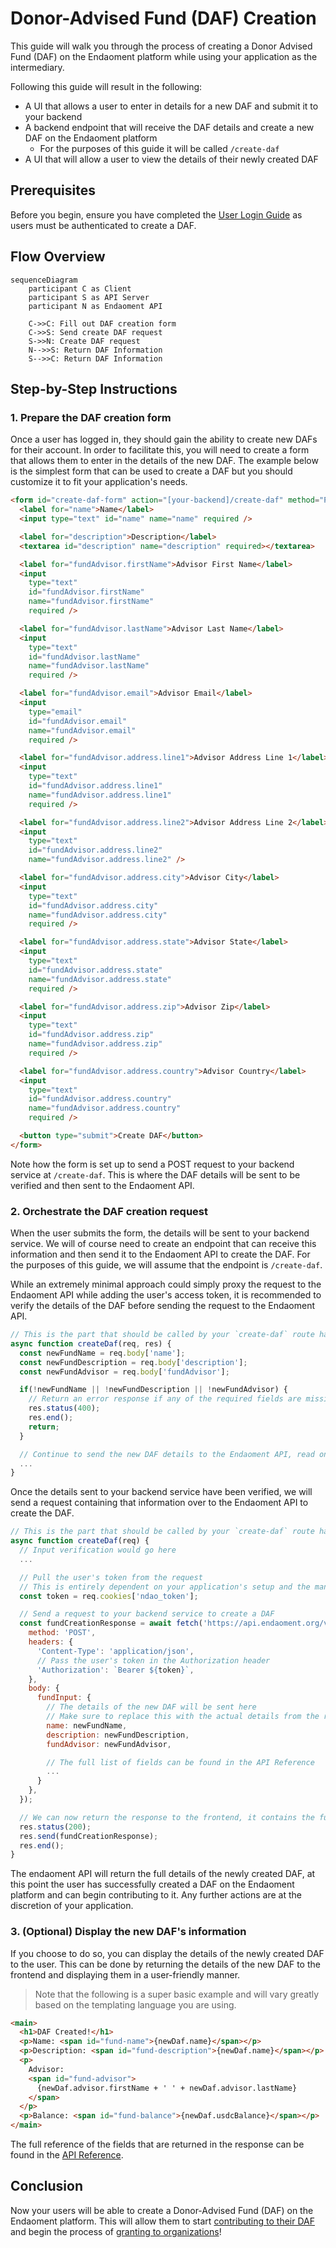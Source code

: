 # Donor-Advised Fund (DAF) Creation

This guide will walk you through the process of creating a Donor Advised Fund (DAF) on the Endaoment platform while using your application as the intermediary.

Following this guide will result in the following:

- A UI that allows a user to enter in details for a new DAF and submit it to your backend
- A backend endpoint that will receive the DAF details and create a new DAF on the Endaoment platform
  - For the purposes of this guide it will be called `/create-daf`
- A UI that will allow a user to view the details of their newly created DAF

## Prerequisites

Before you begin, ensure you have completed the [User Login Guide](./login-user.md) as users must be authenticated to create a DAF.

## Flow Overview

```mermaid
sequenceDiagram
    participant C as Client
    participant S as API Server
    participant N as Endaoment API

    C->>C: Fill out DAF creation form
    C->>S: Send create DAF request
    S->>N: Create DAF request
    N-->>S: Return DAF Information
    S-->>C: Return DAF Information
```

## Step-by-Step Instructions

### 1. Prepare the DAF creation form

Once a user has logged in, they should gain the ability to create new DAFs for their account. In order to facilitate this, you will need to create a form that allows them to enter in the details of the new DAF. The example below is the simplest form that can be used to create a DAF but you should customize it to fit your application's needs.

```html
<form id="create-daf-form" action="[your-backend]/create-daf" method="POST">
  <label for="name">Name</label>
  <input type="text" id="name" name="name" required />

  <label for="description">Description</label>
  <textarea id="description" name="description" required></textarea>

  <label for="fundAdvisor.firstName">Advisor First Name</label>
  <input
    type="text"
    id="fundAdvisor.firstName"
    name="fundAdvisor.firstName"
    required />

  <label for="fundAdvisor.lastName">Advisor Last Name</label>
  <input
    type="text"
    id="fundAdvisor.lastName"
    name="fundAdvisor.lastName"
    required />

  <label for="fundAdvisor.email">Advisor Email</label>
  <input
    type="email"
    id="fundAdvisor.email"
    name="fundAdvisor.email"
    required />

  <label for="fundAdvisor.address.line1">Advisor Address Line 1</label>
  <input
    type="text"
    id="fundAdvisor.address.line1"
    name="fundAdvisor.address.line1"
    required />

  <label for="fundAdvisor.address.line2">Advisor Address Line 2</label>
  <input
    type="text"
    id="fundAdvisor.address.line2"
    name="fundAdvisor.address.line2" />

  <label for="fundAdvisor.address.city">Advisor City</label>
  <input
    type="text"
    id="fundAdvisor.address.city"
    name="fundAdvisor.address.city"
    required />

  <label for="fundAdvisor.address.state">Advisor State</label>
  <input
    type="text"
    id="fundAdvisor.address.state"
    name="fundAdvisor.address.state"
    required />

  <label for="fundAdvisor.address.zip">Advisor Zip</label>
  <input
    type="text"
    id="fundAdvisor.address.zip"
    name="fundAdvisor.address.zip"
    required />

  <label for="fundAdvisor.address.country">Advisor Country</label>
  <input
    type="text"
    id="fundAdvisor.address.country"
    name="fundAdvisor.address.country"
    required />

  <button type="submit">Create DAF</button>
</form>
```

Note how the form is set up to send a POST request to your backend service at `/create-daf`. This is where the DAF details will be sent to be verified and then sent to the Endaoment API.

### 2. Orchestrate the DAF creation request

When the user submits the form, the details will be sent to your backend service. We will of course need to create an endpoint that can receive this information and then send it to the Endaoment API to create the DAF. For the purposes of this guide, we will assume that the endpoint is `/create-daf`.

While an extremely minimal approach could simply proxy the request to the Endaoment API while adding the user's access token, it is recommended to verify the details of the DAF before sending the request to the Endaoment API.

```js
// This is the part that should be called by your `create-daf` route handler
async function createDaf(req, res) {
  const newFundName = req.body['name'];
  const newFundDescription = req.body['description'];
  const newFundAdvisor = req.body['fundAdvisor'];

  if(!newFundName || !newFundDescription || !newFundAdvisor) {
    // Return an error response if any of the required fields are missing
    res.status(400);
    res.end();
    return;
  }

  // Continue to send the new DAF details to the Endaoment API, read on to see what goes here
  ...
}
```

Once the details sent to your backend service have been verified, we will send a request containing that information over to the Endaoment API to create the DAF.

```js
// This is the part that should be called by your `create-daf` route handler
async function createDaf(req) {
  // Input verification would go here
  ...

  // Pull the user's token from the request
  // This is entirely dependent on your application's setup and the manner in which you store tokens
  const token = req.cookies['ndao_token'];

  // Send a request to your backend service to create a DAF
  const fundCreationResponse = await fetch('https://api.endaoment.org/v1/funds', {
    method: 'POST',
    headers: {
      'Content-Type': 'application/json',
      // Pass the user's token in the Authorization header
      'Authorization': `Bearer ${token}`,
    },
    body: {
      fundInput: {
        // The details of the new DAF will be sent here
        // Make sure to replace this with the actual details from the request
        name: newFundName,
        description: newFundDescription,
        fundAdvisor: newFundAdvisor,

        // The full list of fields can be found in the API Reference
        ...
      }
    },
  });

  // We can now return the response to the frontend, it contains the full details of the new DAF
  res.status(200);
  res.send(fundCreationResponse);
  res.end();
}
```

The endaoment API will return the full details of the newly created DAF, at this point the user has successfully created a DAF on the Endaoment platform and can begin contributing to it. Any further actions are at the discretion of your application.

### 3. (Optional) Display the new DAF's information

If you choose to do so, you can display the details of the newly created DAF to the user. This can be done by returning the details of the new DAF to the frontend and displaying them in a user-friendly manner.

> Note that the following is a super basic example and will vary greatly based on the templating language you are using.

```html
<main>
  <h1>DAF Created!</h1>
  <p>Name: <span id="fund-name">{newDaf.name}</span></p>
  <p>Description: <span id="fund-description">{newDaf.name}</span></p>
  <p>
    Advisor:
    <span id="fund-advisor">
      {newDaf.advisor.firstName + ' ' + newDaf.advisor.lastName}
    </span>
  </p>
  <p>Balance: <span id="fund-balance">{newDaf.usdcBalance}</span></p>
</main>
```

The full reference of the fields that are returned in the response can be found in the [API Reference](https://api.dev.endaoment.org/oas#/Funds/FundsController_processFund).

## Conclusion

Now your users will be able to create a Donor-Advised Fund (DAF) on the Endaoment platform. This will allow them to start [contributing to their DAF](./donate-to-daf.md) and begin the process of [granting to organizations](./grant-from-daf.md)!
